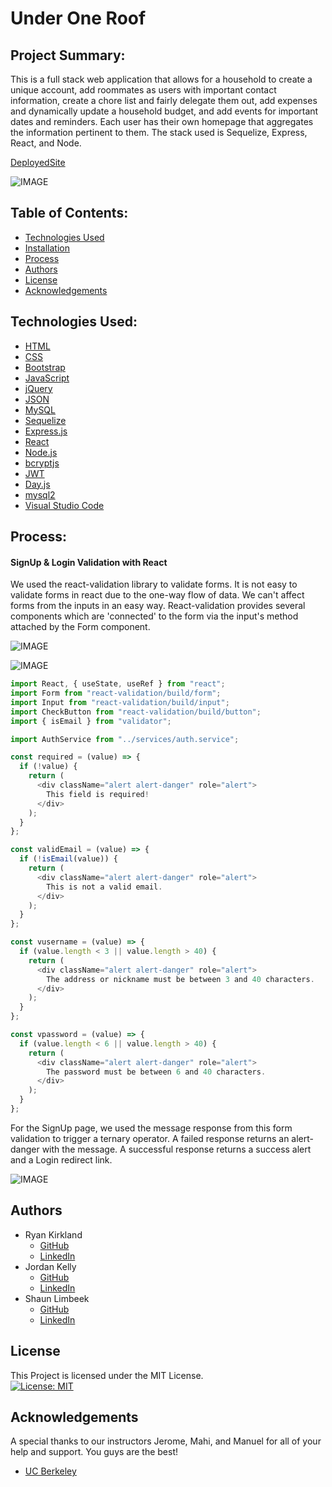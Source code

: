 # Under One Roof

## Project Summary:

This is a full stack web application that allows for a household to create a unique account, add roommates as users with important contact information, create a chore list and fairly delegate them out, add expenses and dynamically update a household budget, and add events for important dates and reminders. Each user has their own homepage that aggregates the information pertinent to them. The stack used is Sequelize, Express, React, and Node.

[DeployedSite]()

![IMAGE](https://github.com/profjjk/under-one-roof/blob/main/client/public/assets/README/UnderOneRoofDEMO.gif)
<br>

## Table of Contents:

* [Technologies Used](#technologies-used:)
* [Installation](#installation:)
* [Process](#process:)
* [Authors](#authors:)
* [License](#license:)
* [Acknowledgements](#acknowledgements:)

## Technologies Used:

- [HTML](https://developer.mozilla.org/en-US/docs/Web/HTML)
- [CSS](https://developer.mozilla.org/en-US/docs/Web/CSS)
- [Bootstrap](https://getbootstrap.com/)
- [JavaScript](https://www.javascript.com/)
- [jQuery](https://jquery.com/)
- [JSON](https://www.json.org/json-en.html)
- [MySQL](https://www.mysql.com/)
- [Sequelize](https://sequelize.org/)
- [Express.js](https://expressjs.com/)
- [React](https://reactjs.org/)
- [Node.js](https://nodejs.org/en/)
- [bcryptjs](https://www.npmjs.com/package/bcryptjs)
- [JWT](https://jwt.io/)
- [Day.js](https://day.js.org/)
- [mysql2](https://www.npmjs.com/package/mysql2)
- [Visual Studio Code](https://code.visualstudio.com/)

## Process:

<!-- This is a root HTML link if you want to use it to add more photos to the assets/README/ directory -->
<!-- ![IMAGE](https://github.com/profjjk/under-one-roof/blob/main/client/public/assets/README/) -->

#### SignUp & Login Validation with React

We used the react-validation library to validate forms. It is not easy to validate forms in react due to the one-way flow of data. We can't affect forms from the inputs in an easy way. React-validation provides several components which are 'connected' to the form via the input's method attached by the Form component.

![IMAGE](https://github.com/profjjk/under-one-roof/blob/main/client/public/assets/README/RequiredFieldsSignUp.png)

![IMAGE](https://github.com/profjjk/under-one-roof/blob/main/client/public/assets/README/SignUpFormValidation.png)

```javascript
import React, { useState, useRef } from "react";
import Form from "react-validation/build/form";
import Input from "react-validation/build/input";
import CheckButton from "react-validation/build/button";
import { isEmail } from "validator";

import AuthService from "../services/auth.service";

const required = (value) => {
  if (!value) {
    return (
      <div className="alert alert-danger" role="alert">
        This field is required!
      </div>
    );
  }
};

const validEmail = (value) => {
  if (!isEmail(value)) {
    return (
      <div className="alert alert-danger" role="alert">
        This is not a valid email.
      </div>
    );
  }
};

const vusername = (value) => {
  if (value.length < 3 || value.length > 40) {
    return (
      <div className="alert alert-danger" role="alert">
        The address or nickname must be between 3 and 40 characters.
      </div>
    );
  }
};

const vpassword = (value) => {
  if (value.length < 6 || value.length > 40) {
    return (
      <div className="alert alert-danger" role="alert">
        The password must be between 6 and 40 characters.
      </div>
    );
  }
};
```

For the SignUp page, we used the message response from this form validation to trigger a ternary operator. A failed response returns an alert-danger with the message. A successful response returns a success alert and a Login redirect link.

![IMAGE](https://github.com/profjjk/under-one-roof/blob/main/client/public/assets/README/)


## Authors

- Ryan Kirkland
    - [GitHub](https://github.com/RyanKirkland86)
    - [LinkedIn](https://www.linkedin.com/in/ryan-kirkland-619942200/)
- Jordan Kelly
    - [GitHub](https://github.com/profjjk)
    - [LinkedIn](https://www.linkedin.com/in/the-real-jordan-kelly/)
- Shaun Limbeek
    - [GitHub](https://github.com/slimbeek6)
    - [LinkedIn](https://www.linkedin.com/in/shaun-limbeek/)


## License

This Project is licensed under the MIT License.
<br>
[![License: MIT](https://img.shields.io/badge/License-MIT-yellow.svg)](https://opensource.org/licenses/MIT)

## Acknowledgements

A special thanks to our instructors Jerome, Mahi, and Manuel for all of your help and support. You guys are the best!
- [UC Berkeley](https://bootcamp.berkeley.edu/coding/)